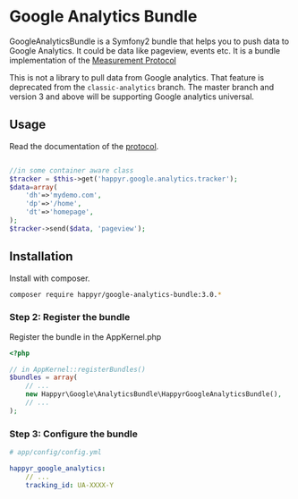 Google Analytics Bundle
=======================

GoogleAnalyticsBundle is a Symfony2 bundle that helps you to push data to Google Analytics.
It could be data like pageview, events etc. It is a bundle implementation of
the [Measurement Protocol][devguide]

This is not a library to pull data from Google analytics. That feature is deprecated from the `classic-analytics` branch.
The master branch and version 3 and above will be supporting Google analytics universal.

## Usage

Read the documentation of the [protocol][devguide].

``` php

//in some container aware class
$tracker = $this->get('happyr.google.analytics.tracker');
$data=array(
    'dh'=>'mydemo.com',
    'dp'=>'/home',
    'dt'=>'homepage',
);
$tracker->send($data, 'pageview');

```

## Installation

Install with composer.


``` bash
composer require happyr/google-analytics-bundle:3.0.*
```

### Step 2: Register the bundle

Register the bundle in the AppKernel.php

```php
<?php

// in AppKernel::registerBundles()
$bundles = array(
    // ...
    new Happyr\Google\AnalyticsBundle\HappyrGoogleAnalyticsBundle(),
    // ...
);
```

### Step 3: Configure the bundle

``` yaml
# app/config/config.yml

happyr_google_analytics:
    // ...
    tracking_id: UA-XXXX-Y
```

[devguide]: https://developers.google.com/analytics/devguides/collection/protocol/v1/devguide
